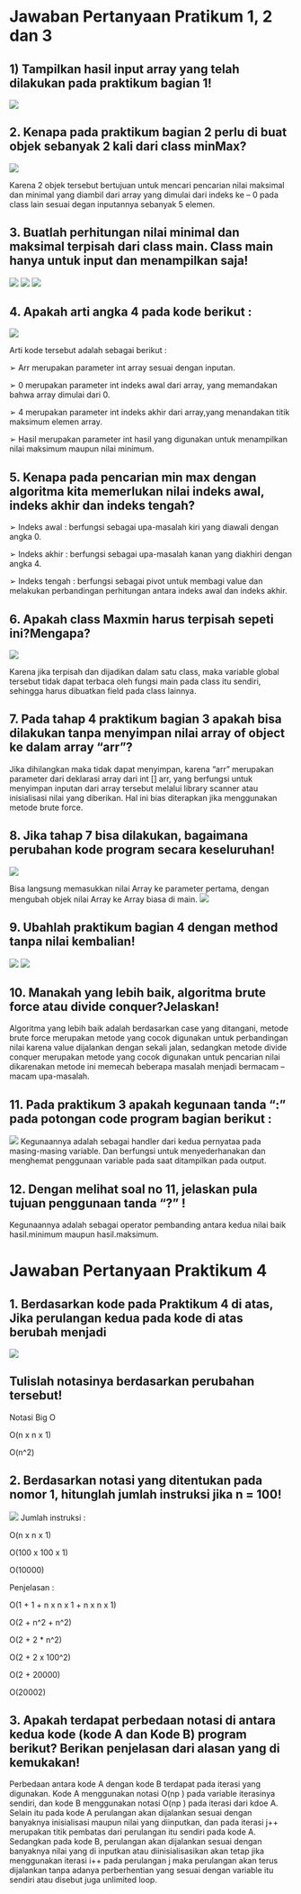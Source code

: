 # Jawaban Pertanyaan Pratikum 1, 2 dan 3
## 1) Tampilkan hasil input array yang telah dilakukan pada praktikum bagian 1!
<img src = 1.png>

## 2. Kenapa pada praktikum bagian 2 perlu di buat objek sebanyak 2 kali dari class minMax?
<img src = 2.png>

Karena 2 objek tersebut bertujuan untuk mencari pencarian nilai maksimal dan minimal yang diambil
dari array yang dimulai dari indeks ke – 0 pada class lain sesuai degan inputannya sebanyak 5 elemen.

## 3. Buatlah perhitungan nilai minimal dan maksimal terpisah dari class main. Class main hanya untuk input dan menampilkan saja! 
<img src = 3.png>
<img src = 4.png>
<img src = 5.png>

## 4. Apakah arti angka 4 pada kode berikut :
<img src = 6.png>

Arti kode tersebut adalah sebagai berikut :

➢ Arr merupakan parameter int array sesuai dengan inputan.

➢ 0 merupakan parameter int indeks awal dari array, yang memandakan bahwa
array dimulai dari 0.

➢ 4 merupakan parameter int indeks akhir dari array,yang menandakan titik
maksimum elemen array.

➢ Hasil merupakan parameter int hasil yang digunakan untuk menampilkan nilai
maksimum maupun nilai minimum.

## 5. Kenapa pada pencarian min max dengan algoritma kita memerlukan nilai indeks awal, indeks akhir dan indeks tengah? 
➢ Indeks awal : berfungsi sebagai upa-masalah kiri yang diawali dengan angka 0.

➢ Indeks akhir : berfungsi sebagai upa-masalah kanan yang diakhiri dengan angka 4.

➢ Indeks tengah : berfungsi sebagai pivot untuk membagi value dan melakukan
perbandingan perhitungan antara indeks awal dan indeks akhir.

## 6. Apakah class Maxmin harus terpisah sepeti ini?Mengapa?
<img src = 5.png>

Karena jika terpisah dan dijadikan dalam satu class, maka variable global tersebut tidak dapat terbaca
oleh fungsi main pada class itu sendiri, sehingga harus dibuatkan field pada class lainnya.

## 7. Pada tahap 4 praktikum bagian 3 apakah bisa dilakukan tanpa menyimpan nilai array of object ke dalam array “arr”?
Jika dihilangkan maka tidak dapat menyimpan, karena “arr” merupakan parameter dari deklarasi array
dari int [] arr, yang berfungsi untuk menyimpan inputan dari array tersebut melalui library scanner atau
inisialisasi nilai yang diberikan. Hal ini bias diterapkan jika menggunakan metode brute force.

## 8. Jika tahap 7 bisa dilakukan, bagaimana perubahan kode program secara keseluruhan! 
<img src = 7.png>

Bisa langsung memasukkan nilai Array ke parameter pertama, dengan mengubah objek nilai Array ke Array biasa di main.
<img src = 9.png>

## 9. Ubahlah praktikum bagian 4 dengan method tanpa nilai kembalian! 
<img src = 10.png>
<img src = 11.png>

## 10. Manakah yang lebih baik, algoritma brute force atau divide conquer?Jelaskan!
Algoritma yang lebih baik adalah berdasarkan case yang ditangani, metode brute force merupakan
metode yang cocok digunakan untuk perbandingan nilai karena value dijalankan dengan sekali jalan,
sedangkan metode divide conquer merupakan metode yang cocok digunakan untuk pencarian nilai
dikarenakan metode ini memecah beberapa masalah menjadi bermacam – macam upa-masalah.

## 11. Pada praktikum 3 apakah kegunaan tanda “:” pada potongan code program bagian berikut :
<img src = 8.png>
Kegunaannya adalah sebagai handler dari kedua pernyataa pada masing-masing variable. Dan
berfungsi untuk menyederhanakan dan menghemat penggunaan variable pada saat ditampilkan pada
output.

## 12. Dengan melihat soal no 11, jelaskan pula tujuan penggunaan tanda “?” ! 
Kegunaannya adalah sebagai operator pembanding antara kedua nilai baik hasil.minimum
maupun hasil.maksimum. 

# Jawaban Pertanyaan Praktikum 4
## 1. Berdasarkan kode pada Praktikum 4 di atas, Jika perulangan kedua pada kode di atas berubah menjadi
<img src = 12.png>

## Tulislah notasinya berdasarkan perubahan tersebut!
Notasi Big O

O(n x n x 1)

O(n^2)

## 2. Berdasarkan notasi yang ditentukan pada nomor 1, hitunglah jumlah instruksi jika n = 100!
<img src = 13.png>
Jumlah instruksi :

O(n x n x 1)

O(100 x 100 x 1) 

O(10000)

Penjelasan :

O(1 + 1 + n x n x 1 + n x n x 1)

O(2 + n^2 + n^2)

O(2 + 2 * n^2)

O(2 + 2 x 100^2)

O(2 + 20000)

O(20002)

## 3. Apakah terdapat perbedaan notasi di antara kedua kode (kode A dan Kode B) program berikut? Berikan penjelasan dari alasan yang di kemukakan!
Perbedaan antara kode A dengan kode B terdapat pada iterasi yang digunakan. Kode A menggunakan
notasi O(np
) pada variable iterasinya sendiri, dan kode B menggunakan notasi O(np
) pada iterasi dari kdoe A. Selain
itu pada kode A perulangan akan dijalankan sesuai dengan banyaknya inisialisasi maupun nilai yang diinputkan,
dan pada iterasi j++ merupakan titik pembatas dari perulangan itu sendiri pada kode A. Sedangkan pada kode B,
perulangan akan dijalankan sesuai dengan banyaknya nilai yang di inputkan atau diinisialisasikan akan tetap jika
menggunakan iterasi i++ pada perulangan j maka perulangan akan terus dijalankan tanpa adanya perberhentian
yang sesuai dengan variable itu sendiri atau disebut juga unlimited loop.